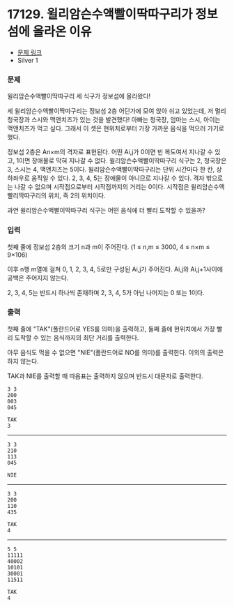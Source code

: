 # 17129. 윌리암슨수액빨이딱따구리가 정보섬에 올라온 이유

- [문제 링크](https://www.acmicpc.net/problem/17129)
- Silver 1

### 문제

윌리암슨수액빨이딱따구리 세 식구가 정보섬에 올라왔다!

세 윌리암슨수액빨이딱따구리는 정보섬 2층 어딘가에 모여 앉아 쉬고 있었는데, 저 멀리 청국장과 스시와 맥앤치즈가 있는 것을 발견했다! 아빠는 청국장, 엄마는 스시, 아이는 맥앤치즈가 먹고 싶다. 그래서 이 셋은 현위치로부터 가장 가까운 음식을 먹으러 가기로 했다.

정보섬 2층은 An×m의 격자로 표현된다. 어떤 Ai,j가 0이면 빈 복도여서 지나갈 수 있고, 1이면 장애물로 막혀 지나갈 수 없다. 윌리암슨수액빨이딱따구리 식구는 2, 청국장은 3, 스시는 4, 맥앤치즈는 5이다. 윌리암슨수액빨이딱따구리는 단위 시간마다 한 칸, 상하좌우로 움직일 수 있다. 2, 3, 4, 5는 장애물이 아니므로 지나갈 수 있다. 격자 밖으로는 나갈 수 없으며 시작점으로부터 시작점까지의 거리는 0이다. 시작점은 윌리암슨수액빨리딱따구리의 위치, 즉 2의 위치이다.

과연 윌리암슨수액빨이딱따구리 식구는 어떤 음식에 더 빨리 도착할 수 있을까?

### 입력

첫째 줄에 정보섬 2층의 크기 n과 m이 주어진다. (1 ≤ n,m ≤ 3000, 4 ≤ n×m ≤ 9×106)

이후 n행 m열에 걸쳐 0, 1, 2, 3, 4, 5로만 구성된 Ai,j가 주어진다. Ai,j와 Ai,j+1사이에 공백은 주어지지 않는다.

2, 3, 4, 5는 반드시 하나씩 존재하며 2, 3, 4, 5가 아닌 나머지는 0 또는 1이다.

### 출력

첫째 줄에 "TAK"(폴란드어로 YES를 의미)을 출력하고, 둘째 줄에 현위치에서 가장 빨리 도착할 수 있는 음식까지의 최단 거리를 출력한다.

아무 음식도 먹을 수 없으면 "NIE"(폴란드어로 NO를 의미)를 출력한다. 이외의 출력은 하지 않는다.

TAK과 NIE를 출력할 때 따옴표는 출력하지 않으며 반드시 대문자로 출력한다.

```
3 3
200
003
045
```

```
TAK
3
```

---

```
3 3
210
113
045
```

```
NIE
```

---

```
3 3
200
110
435
```

```
TAK
4
```

---

```
5 5
11111
40002
10101
30001
11511
```

```
TAK
4
```
